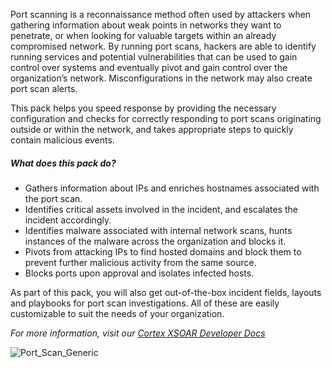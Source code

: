 Port scanning is a reconnaissance method often used by attackers when gathering information about weak points in networks they want to penetrate, or when looking for valuable targets within an already compromised network. By running port scans, hackers are able to identify running services and potential vulnerabilities that can be used to gain control over systems and eventually pivot and gain control over the organization’s network. Misconfigurations in the network may also create port scan alerts.

This pack helps you speed response by providing the necessary configuration and checks for correctly responding to port scans originating outside or within the network, and takes appropriate steps to quickly contain malicious events.


##### What does this pack do?

- Gathers information about IPs and enriches hostnames associated with the port scan.
- Identifies critical assets involved in the incident, and escalates the incident accordingly.
- Identifies malware associated with internal network scans, hunts instances of the malware across the organization and blocks it.
- Pivots from attacking IPs to find hosted domains and block them to prevent further malicious activity from the same source.
- Blocks ports upon approval and isolates infected hosts.


As part of this pack, you will also get out-of-the-box incident fields, layouts and playbooks for port scan investigations. All of these are easily customizable to suit the needs of your organization.

_For more information, visit our [Cortex XSOAR Developer Docs](https://xsoar.pan.dev/docs/reference/playbooks/port-scan---generic)_

![Port_Scan_Generic](doc_files/Port_Scan_-_Generic.png)
